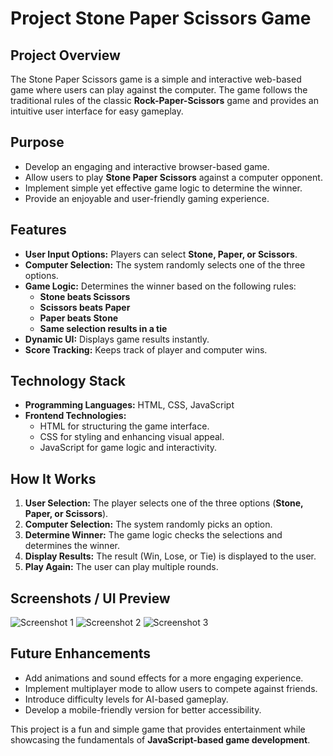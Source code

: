 # **Project Stone Paper Scissors Game**

## **Project Overview**
The Stone Paper Scissors game is a simple and interactive web-based game where users can play against the computer. The game follows the traditional rules of the classic **Rock-Paper-Scissors** game and provides an intuitive user interface for easy gameplay.

## **Purpose**
- Develop an engaging and interactive browser-based game.
- Allow users to play **Stone Paper Scissors** against a computer opponent.
- Implement simple yet effective game logic to determine the winner.
- Provide an enjoyable and user-friendly gaming experience.

## **Features**
- **User Input Options:** Players can select **Stone, Paper, or Scissors**.
- **Computer Selection:** The system randomly selects one of the three options.
- **Game Logic:** Determines the winner based on the following rules:
  - **Stone beats Scissors**
  - **Scissors beats Paper**
  - **Paper beats Stone**
  - **Same selection results in a tie**
- **Dynamic UI:** Displays game results instantly.
- **Score Tracking:** Keeps track of player and computer wins.

## **Technology Stack**
- **Programming Languages:** HTML, CSS, JavaScript
- **Frontend Technologies:**
  - HTML for structuring the game interface.
  - CSS for styling and enhancing visual appeal.
  - JavaScript for game logic and interactivity.

## **How It Works**
1. **User Selection:** The player selects one of the three options (**Stone, Paper, or Scissors**).
2. **Computer Selection:** The system randomly picks an option.
3. **Determine Winner:** The game logic checks the selections and determines the winner.
4. **Display Results:** The result (Win, Lose, or Tie) is displayed to the user.
5. **Play Again:** The user can play multiple rounds.

## **Screenshots / UI Preview**
![Screenshot 1](https://github.com/user-attachments/assets/7785ca07-c761-45de-8b48-dfac0906d2ac)
![Screenshot 2](https://github.com/user-attachments/assets/a492fdfd-1949-43e9-b48b-3f62cc1bdbd4)
![Screenshot 3](https://github.com/user-attachments/assets/0d0b3769-d0a2-4372-a483-3fd6d648b448)

## **Future Enhancements**
- Add animations and sound effects for a more engaging experience.
- Implement multiplayer mode to allow users to compete against friends.
- Introduce difficulty levels for AI-based gameplay.
- Develop a mobile-friendly version for better accessibility.

This project is a fun and simple game that provides entertainment while showcasing the fundamentals of **JavaScript-based game development**.
